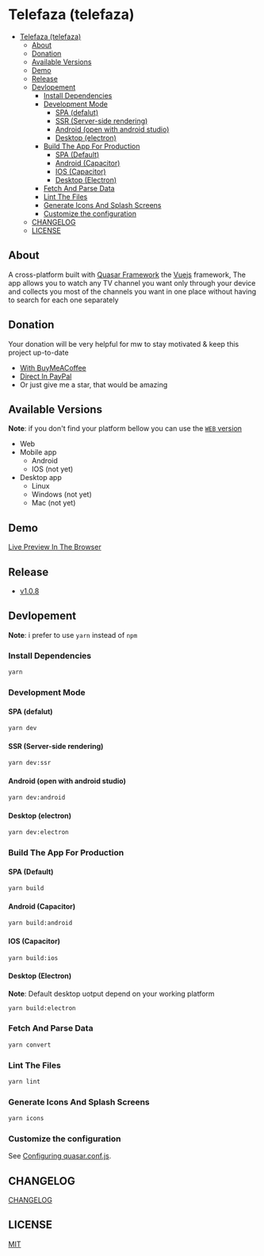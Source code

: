 # Telefaza (telefaza)

- [Telefaza (telefaza)](#telefaza-telefaza)
  - [About](#about)
  - [Donation](#donation)
  - [Available Versions](#available-versions)
  - [Demo](#demo)
  - [Release](#release)
  - [Devlopement](#devlopement)
    - [Install Dependencies](#install-dependencies)
    - [Development Mode](#development-mode)
      - [SPA (defalut)](#spa-defalut)
      - [SSR (Server-side rendering)](#ssr-server-side-rendering)
      - [Android (open with android studio)](#android-open-with-android-studio)
      - [Desktop (electron)](#desktop-electron)
    - [Build The App For Production](#build-the-app-for-production)
      - [SPA (Default)](#spa-default)
      - [Android (Capacitor)](#android-capacitor)
      - [IOS (Capacitor)](#ios-capacitor)
      - [Desktop (Electron)](#desktop-electron-1)
    - [Fetch And Parse Data](#fetch-and-parse-data)
    - [Lint The Files](#lint-the-files)
    - [Generate Icons And Splash Screens](#generate-icons-and-splash-screens)
    - [Customize the configuration](#customize-the-configuration)
  - [CHANGELOG](#changelog)
  - [LICENSE](#license)

## About

A cross-platform built with [Quasar Framework](https://quasar.dev/) the [Vuejs](http://vuejs.org/) framework, The app allows you to watch any TV channel you want only through your device and collects you most of the channels you want in one place without having to search for each one separately

## Donation

Your donation will be very helpful for mw to stay motivated & keep this project up-to-date

- [With BuyMeACoffee](https://www.buymeacoffee.com/mohssineAboutaj)
- [Direct In PayPal](https://paypal.me/mohssineaboutaj)
- Or just give me a star, that would be amazing

## Available Versions

**Note**: if you don't find your platform bellow you can use the [`WEB` version](#demo)

- Web
- Mobile app
  - Android
  - IOS (not yet)
- Desktop app
  - Linux
  - Windows (not yet)
  - Mac (not yet)

## Demo

[Live Preview In The Browser](https://telefaza.netlify.app/)

## Release

- [v1.0.8](https://github.com/mohssineAboutaj/telefaza/releases/tag/v1.0.8)

## Devlopement

**Note**: i prefer to use `yarn` instead of `npm`

### Install Dependencies

```bash
yarn
```

### Development Mode

#### SPA (defalut)

```bash
yarn dev
```

#### SSR (Server-side rendering)

```bash
yarn dev:ssr
```

#### Android (open with android studio)

```bash
yarn dev:android
```

#### Desktop (electron)

```bash
yarn dev:electron
```

### Build The App For Production

#### SPA (Default)

```bash
yarn build
```

#### Android (Capacitor)

```bash
yarn build:android
```

#### IOS (Capacitor)

```bash
yarn build:ios
```

#### Desktop (Electron)

**Note**: Default desktop uotput depend on your working platform

```bash
yarn build:electron
```

### Fetch And Parse Data

```bash
yarn convert
```

### Lint The Files

```bash
yarn lint
```

### Generate Icons And Splash Screens

```bash
yarn icons
```

### Customize the configuration

See [Configuring quasar.conf.js](https://v1.quasar.dev/quasar-cli/quasar-conf-js).

## CHANGELOG

[CHANGELOG](./CHANGELOG.md)

## LICENSE

[MIT](./LICENSE)
